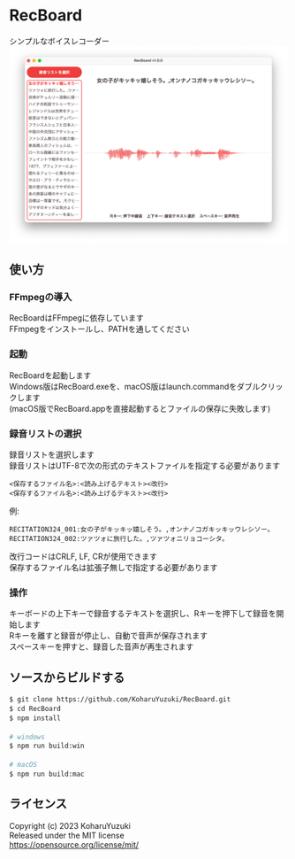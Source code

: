 # RecBoard
シンプルなボイスレコーダー  
![スクリーンショット](screenshot.png)

## 使い方

### FFmpegの導入
RecBoardはFFmpegに依存しています  
FFmpegをインストールし、PATHを通してください  

### 起動
RecBoardを起動します  
Windows版はRecBoard.exeを、macOS版はlaunch.commandをダブルクリックします  
(macOS版でRecBoard.appを直接起動するとファイルの保存に失敗します)  

### 録音リストの選択
録音リストを選択します  
録音リストはUTF-8で次の形式のテキストファイルを指定する必要があります  
```text
<保存するファイル名>:<読み上げるテキスト><改行>
<保存するファイル名>:<読み上げるテキスト><改行>
```
例:  
```text
RECITATION324_001:女の子がキッキッ嬉しそう。,オンナノコガキッキッウレシソー。
RECITATION324_002:ツァツォに旅行した。,ツァツォニリョコーシタ。
```
改行コードはCRLF, LF, CRが使用できます  
保存するファイル名は拡張子無しで指定する必要があります  

### 操作
キーボードの上下キーで録音するテキストを選択し、Rキーを押下して録音を開始します  
Rキーを離すと録音が停止し、自動で音声が保存されます  
スペースキーを押すと、録音した音声が再生されます  

## ソースからビルドする
```bash
$ git clone https://github.com/KoharuYuzuki/RecBoard.git
$ cd RecBoard
$ npm install

# windows
$ npm run build:win

# macOS
$ npm run build:mac
```

## ライセンス
Copyright (c) 2023 KoharuYuzuki  
Released under the MIT license  
https://opensource.org/license/mit/  
